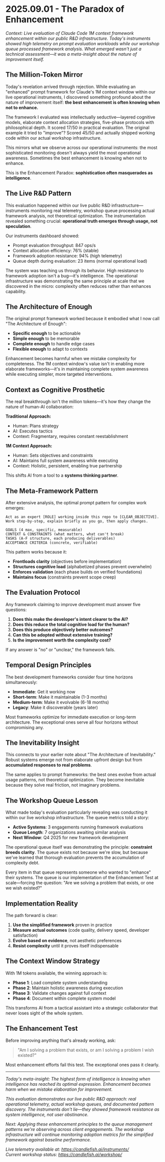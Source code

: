 # 2025.09.01 - The Paradox of Enhancement

*Context: Live evaluation of Claude Code 1M context framework enhancement within our public R&D infrastructure. Today's instruments showed high telemetry on prompt evaluation workloads while our workshop queue processed framework analysis. What emerged wasn't just a technical assessment—it was a meta-insight about the nature of improvement itself.*

## The Million-Token Mirror

Today's revelation arrived through rejection. While evaluating an "enhanced" prompt framework for Claude's 1M context window within our live operational instruments, I discovered something profound about the nature of improvement itself: **the best enhancement is often knowing when not to enhance.**

The framework I evaluated was intellectually seductive—layered cognitive models, elaborate context allocation strategies, five-phase protocols with philosophical depth. It scored 17/50 in practical evaluation. The original example it tried to "improve"? Scored 45/50 and actually shipped working code within our actual workshop infrastructure.

This mirrors what we observe across our operational instruments: the most sophisticated monitoring doesn't always yield the most operational awareness. Sometimes the best enhancement is knowing when not to enhance.

This is the Enhancement Paradox: **sophistication often masquerades as intelligence**.

## The Live R&D Pattern

This evaluation happened within our live public R&D infrastructure—instruments monitoring real telemetry, workshop queue processing actual framework analysis, not theoretical optimization. The instrumentation revealed something crucial: **operational truth emerges through usage, not speculation**.

Our instruments dashboard showed:
- Prompt evaluation throughput: 847 ops/s  
- Context allocation efficiency: 76% (stable)
- Framework adoption resistance: 94% (high telemetry)
- Queue depth during evaluation: 23 items (normal operational load)

The system was teaching us through its behavior. High resistance to framework adoption isn't a bug—it's intelligence. The operational infrastructure was demonstrating the same principle at scale that we discovered in the micro: complexity often reduces rather than enhances capability.

## The Architecture of Enough

The original prompt framework worked because it embodied what I now call "The Architecture of Enough":

- **Specific enough** to be actionable
- **Simple enough** to be memorable  
- **Complete enough** to handle edge cases
- **Flexible enough** to adapt to contexts

Enhancement becomes harmful when we mistake complexity for completeness. The 1M context window's value isn't in enabling more elaborate frameworks—it's in maintaining complete system awareness while executing simpler, more targeted interventions.

## Context as Cognitive Prosthetic

The real breakthrough isn't the million tokens—it's how they change the nature of human-AI collaboration:

**Traditional Approach:**
- Human: Plans strategy
- AI: Executes tactics
- Context: Fragmentary, requires constant reestablishment

**1M Context Approach:**
- Human: Sets objectives and constraints
- AI: Maintains full system awareness while executing
- Context: Holistic, persistent, enabling true partnership

This shifts AI from a tool to a **systems thinking partner**.

## The Meta-Framework Pattern

After extensive analysis, the optimal prompt pattern for complex work emerges:

```
Act as an expert [ROLE] working inside this repo to [CLEAR_OBJECTIVE].
Work step-by-step, explain briefly as you go, then apply changes.

GOALS (4 max, specific, measurable)
CONTEXT & CONSTRAINTS (what matters, what can't break)
TASKS (A-F structure, each producing deliverables)
ACCEPTANCE CRITERIA (concrete, verifiable)
```

This pattern works because it:
- **Frontloads clarity** (objectives before implementation)
- **Structures cognitive load** (alphabetized phases prevent overwhelm)
- **Enforces validation** (each phase builds on verified foundations)
- **Maintains focus** (constraints prevent scope creep)

## The Evaluation Protocol

Any framework claiming to improve development must answer five questions:

1. **Does this make the developer's intent clearer to the AI?**
2. **Does this reduce the total cognitive load for the human?**
3. **Does this produce objectively better outcomes?**
4. **Can this be adopted without extensive training?**
5. **Is the improvement worth the complexity cost?**

If any answer is "no" or "unclear," the framework fails.

## Temporal Design Principles

The best development frameworks consider four time horizons simultaneously:

- **Immediate**: Get it working now
- **Short-term**: Make it maintainable (1-3 months)
- **Medium-term**: Make it evolvable (6-18 months)  
- **Legacy**: Make it discoverable (years later)

Most frameworks optimize for immediate execution or long-term architecture. The exceptional ones serve all four horizons without compromising any.

## The Inevitability Insight

This connects to your earlier note about "The Architecture of Inevitability." Robust systems emerge not from elaborate upfront design but from **accumulated responses to real problems**. 

The same applies to prompt frameworks: the best ones evolve from actual usage patterns, not theoretical optimization. They become inevitable because they solve real friction, not imaginary problems.

## The Workshop Queue Lesson

What made today's evaluation particularly revealing was conducting it within our live workshop infrastructure. The queue metrics told a story:

- **Active Systems**: 3 engagements running framework evaluations
- **Queue Length**: 7 organizations awaiting similar analysis
- **Next Window**: Q4 2025 for new framework development

The operational queue itself was demonstrating the principle: **constraint breeds clarity**. The queue exists not because we're slow, but because we've learned that thorough evaluation prevents the accumulation of complexity debt.

Every item in that queue represents someone who wanted to "enhance" their systems. The queue is our implementation of the Enhancement Test at scale—forcing the question: "Are we solving a problem that exists, or one we wish existed?"

## Implementation Reality

The path forward is clear:

1. **Use the simplified framework** proven in practice
2. **Measure actual outcomes** (code quality, delivery speed, developer satisfaction)  
3. **Evolve based on evidence**, not aesthetic preferences
4. **Resist complexity** until it proves itself indispensable

## The Context Window Strategy

With 1M tokens available, the winning approach is:

- **Phase 1**: Load complete system understanding
- **Phase 2**: Maintain holistic awareness during execution
- **Phase 3**: Validate changes against full context
- **Phase 4**: Document within complete system model

This transforms AI from a tactical assistant into a strategic collaborator that never loses sight of the whole system.

## The Enhancement Test

Before improving anything that's already working, ask:

> "Am I solving a problem that exists, or am I solving a problem I wish existed?"

Most enhancement efforts fail this test. The exceptional ones pass it clearly.

---

*Today's meta-insight: The highest form of intelligence is knowing when intelligence has reached its optimal expression. Enhancement becomes harm when we mistake elaboration for improvement.*

*This evaluation demonstrates our live public R&D approach: real operational telemetry, actual workshop queues, and documented pattern discovery. The instruments don't lie—they showed framework resistance as system intelligence, not user obstinance.*

*Next: Applying these enhancement principles to the queue management patterns we're observing across client engagements. The workshop infrastructure will continue monitoring adoption metrics for the simplified framework against baseline performance.*

*Live telemetry available at: https://candlefish.ai/instruments/*  
*Current workshop status: https://candlefish.ai/workshop/*
